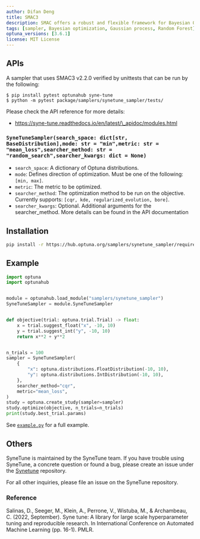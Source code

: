 ```yaml
---
author: Difan Deng
title: SMAC3
description: SMAC offers a robust and flexible framework for Bayesian Optimization to support users in determining well-performing hyperparameter configurations for their (Machine Learning) algorithms, datasets and applications at hand. The main core consists of Bayesian Optimization in combination with an aggressive racing mechanism to efficiently decide which of two configurations performs better.
tags: [sampler, Bayesian optimization, Gaussian process, Random Forest]
optuna_versions: [3.6.1]
license: MIT License
---
```


## APIs

A sampler that uses SMAC3 v2.2.0 verified by unittests that can be run by the following:

```shell
$ pip install pytest optunahub syne-tune
$ python -m pytest package/samplers/synetune_sampler/tests/
```

Please check the API reference for more details:

- https://syne-tune.readthedocs.io/en/latest/\_apidoc/modules.html

### `SyneTuneSampler(search_space: dict[str, BaseDistribution],mode: str = "min",metric: str = "mean_loss",searcher_method: str = "random_search",searcher_kwargs: dict = None)`

- `search_space`: A dictionary of Optuna distributions.
- `mode`: Defines direction of optimization. Must be one of the following: `[min, max]`.
- `metric`: The metric to be optimized.
- `searcher_method`: The optimization method to be run on the objective. Currently supports: `[cqr, kde, regularized_evolution, bore]`.
- `searcher_kwargs`: Optional. Additional arguments for the searcher_method. More details can be found in the API documentation

## Installation

```bash
pip install -r https://hub.optuna.org/samplers/synetune_sampler/requirements.txt
```

## Example

```python
import optuna
import optunahub


module = optunahub.load_module("samplers/synetune_sampler")
SyneTuneSampler = module.SyneTuneSampler


def objective(trial: optuna.trial.Trial) -> float:
    x = trial.suggest_float("x", -10, 10)
    y = trial.suggest_int("y", -10, 10)
    return x**2 + y**2


n_trials = 100
sampler = SyneTuneSampler(
    {
        "x": optuna.distributions.FloatDistribution(-10, 10),
        "y": optuna.distributions.IntDistribution(-10, 10),
    },
    searcher_method="cqr",
    metric="mean_loss",
)
study = optuna.create_study(sampler=sampler)
study.optimize(objective, n_trials=n_trials)
print(study.best_trial.params)
```

See [`example.py`](https://github.com/optuna/optunahub-registry/blob/main/package/samplers/smac_sampler/example.py) for a full example.

## Others

SyneTune is maintained by the SyneTune team. If you have trouble using SyneTune, a concrete question or found a bug, please create an issue under the [Synetune](https://github.com/syne-tune/syne-tune) repository.

For all other inquiries, please file an issue on the SyneTune repository.

### Reference

Salinas, D., Seeger, M., Klein, A., Perrone, V., Wistuba, M., & Archambeau, C. (2022, September). Syne tune: A library for large scale hyperparameter tuning and reproducible research. In International Conference on Automated Machine Learning (pp. 16-1). PMLR.

